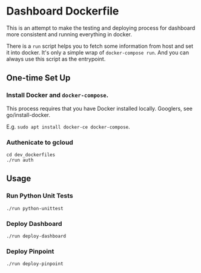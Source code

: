# Dashboard Dockerfile

This is an attempt to make the testing and deploying process for dashboard
more consistent and running everything in docker.

There is a `run` script helps you to fetch some information from host and set
it into docker. It's only a simple wrap of `docker-compose run`. And you
can always use this script as the entrypoint.

## One-time Set Up

### Install Docker and `docker-compose`.

This process requires that you have Docker installed locally. Googlers, see
go/install-docker.

E.g. `sudo apt install docker-ce docker-compose`.

### Authenicate to gcloud

```
cd dev_dockerfiles
./run auth
```

## Usage

### Run Python Unit Tests

```
./run python-unittest
```

### Deploy Dashboard

```
./run deploy-dashboard
```

### Deploy Pinpoint

```
./run deploy-pinpoint
```